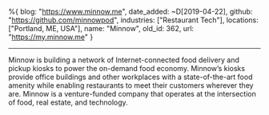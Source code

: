 %{
  blog: "https://www.minnow.me",
  date_added: ~D[2019-04-22],
  github: "https://github.com/minnowpod",
  industries: ["Restaurant Tech"],
  locations: ["Portland, ME, USA"],
  name: "Minnow",
  old_id: 362,
  url: "https://my.minnow.me"
}

---

Minnow is building a network of Internet-connected food delivery and pickup kiosks to power the on-demand food economy. Minnow’s kiosks provide office buildings and other workplaces with a state-of-the-art food amenity while enabling restaurants to meet their customers wherever they are. Minnow is a venture-funded company that operates at the intersection of food, real estate, and technology. 

